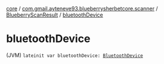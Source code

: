 [core](../../index.md) / [com.gmail.ayteneve93.blueberrysherbetcore.scanner](../index.md) / [BlueberryScanResult](index.md) / [bluetoothDevice](./bluetooth-device.md)

# bluetoothDevice

(JVM) `lateinit var bluetoothDevice: `[`BluetoothDevice`](https://developer.android.com/reference/android/bluetooth/BluetoothDevice.html)